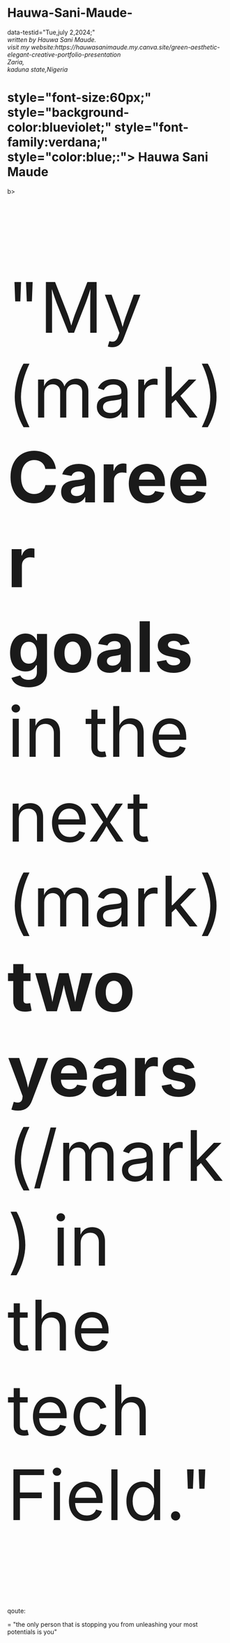 # Hauwa-Sani-Maude-
<!DOCTYPE html>
<html>
<time>
data-testid="Tue,july 2,2024;"
</time>
<address> written by Hauwa Sani Maude.<br>
visit my website:https://hauwasanimaude.my.canva.site/green-aesthetic-elegant-creative-portfolio-presentation<br>
  Zaria,<br>
kaduna state,Nigeria<br>
</address>
<style>
body{ background.image:('img-butterfly.jpg');"
background-repeat:no-repeat;
background-attachment:fixed;
background-size:cover;}
</style>
<h1 <b> style="font-size:60px;"
style="background-color:blueviolet;"
style="font-family:verdana;"
style="color:blue;:">
Hauwa Sani Maude </h1>b>
<p style="font-size:160;"
style="text-align:center;"
style="font-family: courier;">
"My (mark)<b> Career goals</b> in the next (mark) <b> two years</b> (/mark) in the tech Field."
<p> qoute:</p>
<blockqoute cite <q>= "the only person that is stopping you from unleashing your most potentials is you" </blockqoute> 
